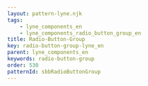```yaml
---
layout: pattern-lyne.njk
tags: 
    - lyne_components_en
    - lyne_components_radio_button_group_en
title: Radio-Button-Group
key: radio-button-group-lyne_en
parent: lyne_components_en
keywords: radio-button-group
order: 530
patternId: sbbRadioButtonGroup
---
```

